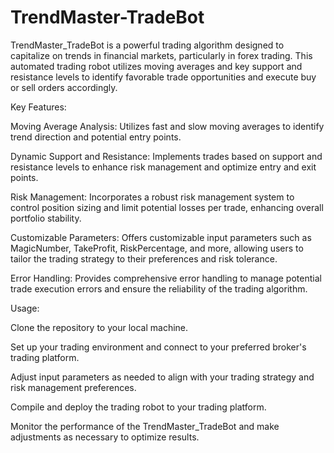 # TrendMaster-TradeBot
TrendMaster_TradeBot is a powerful trading algorithm designed to capitalize on trends in financial markets, particularly in forex trading. This automated trading robot utilizes moving averages and key support and resistance levels to identify favorable trade opportunities and execute buy or sell orders accordingly.

Key Features:

Moving Average Analysis: Utilizes fast and slow moving averages to identify trend direction and potential entry points.

Dynamic Support and Resistance: Implements trades based on support and resistance levels to enhance risk management and optimize entry and exit points.

Risk Management: Incorporates a robust risk management system to control position sizing and limit potential losses per trade, enhancing overall portfolio stability.

Customizable Parameters: Offers customizable input parameters such as MagicNumber, TakeProfit, RiskPercentage, and more, allowing users to tailor the trading strategy to their preferences and risk tolerance.

Error Handling: Provides comprehensive error handling to manage potential trade execution errors and ensure the reliability of the trading algorithm.

Usage:

Clone the repository to your local machine.

Set up your trading environment and connect to your preferred broker's trading platform.

Adjust input parameters as needed to align with your trading strategy and risk management preferences.

Compile and deploy the trading robot to your trading platform.

Monitor the performance of the TrendMaster_TradeBot and make adjustments as necessary to optimize results.
